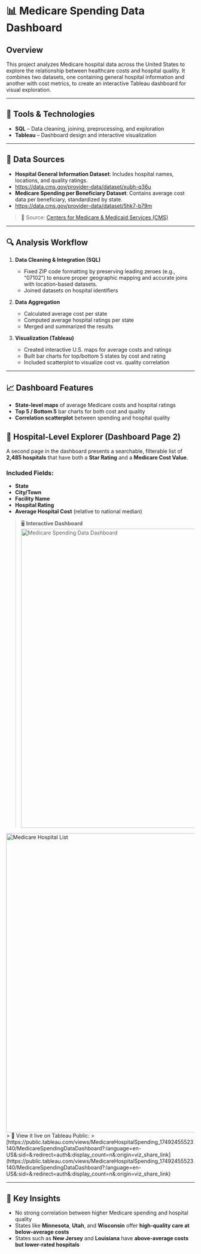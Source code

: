 # 📊 Medicare Spending Data Dashboard

## Overview
This project analyzes Medicare hospital data across the United States to explore the relationship between healthcare costs and hospital quality. It combines two datasets, one containing general hospital information and another with cost metrics, to create an interactive Tableau dashboard for visual exploration.

---

## 🧰 Tools & Technologies
- **SQL** – Data cleaning, joining, preprocessing, and exploration  
- **Tableau** – Dashboard design and interactive visualization  

---

## 📂 Data Sources
- **Hospital General Information Dataset**: Includes hospital names, locations, and quality ratings.
- https://data.cms.gov/provider-data/dataset/xubh-q36u
- **Medicare Spending per Beneficiary Dataset**: Contains average cost data per beneficiary, standardized by state.
- https://data.cms.gov/provider-data/dataset/5hk7-b79m


> 📌 Source: [Centers for Medicare & Medicaid Services (CMS)](https://data.cms.gov)

---

## 🔍 Analysis Workflow
1. **Data Cleaning & Integration (SQL)**
   - Fixed ZIP code formatting by preserving leading zeroes (e.g., “07102”) to ensure proper geographic mapping and accurate joins with location-based datasets.
   - Joined datasets on hospital identifiers

2. **Data Aggregation**
   - Calculated average cost per state
   - Computed average hospital ratings per state
   - Merged and summarized the results

3. **Visualization (Tableau)**
   - Created interactive U.S. maps for average costs and ratings
   - Built bar charts for top/bottom 5 states by cost and rating
   - Included scatterplot to visualize cost vs. quality correlation

---

## 📈 Dashboard Features
- **State-level maps** of average Medicare costs and hospital ratings
- **Top 5 / Bottom 5** bar charts for both cost and quality
- **Correlation scatterplot** between spending and hospital quality

## 🏥 Hospital-Level Explorer (Dashboard Page 2)
A second page in the dashboard presents a searchable, filterable list of **2,485 hospitals** that have both a **Star Rating** and a **Medicare Cost Value**.

### Included Fields:
- **State**
- **City/Town**
- **Facility Name**
- **Hospital Rating**
- **Average Hospital Cost** (relative to national median)

> 🖥️ **Interactive Dashboard**
> <img width="1399" height="799" alt="Medicare Spending Data Dashboard" src="https://github.com/user-attachments/assets/73f730fc-6639-4095-8e9f-58924ec673d9" />
<img width="1399" height="799" alt="Medicare Hospital List" src="https://github.com/user-attachments/assets/fba74daa-9d9f-4738-83ff-08b2c246786d" />
> 📌 View it live on Tableau Public:  
> [https://public.tableau.com/views/MedicareHospitalSpending_17492455523140/MedicareSpendingDataDashboard?:language=en-US&:sid=&:redirect=auth&:display_count=n&:origin=viz_share_link](https://public.tableau.com/views/MedicareHospitalSpending_17492455523140/MedicareSpendingDataDashboard?:language=en-US&:sid=&:redirect=auth&:display_count=n&:origin=viz_share_link)


---

## 🧠 Key Insights
- No strong correlation between higher Medicare spending and hospital quality
- States like **Minnesota**, **Utah**, and **Wisconsin** offer **high-quality care at below-average costs**
- States such as **New Jersey** and **Louisiana** have **above-average costs but lower-rated hospitals**
